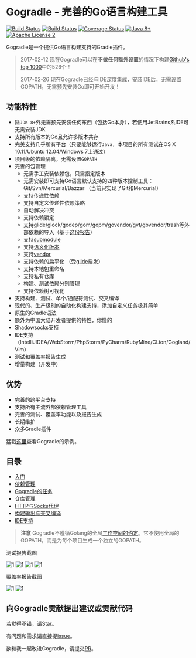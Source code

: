 # Gogradle - 完善的Go语言构建工具

[![Build Status](https://travis-ci.org/blindpirate/gogradle.svg?branch=master)](https://travis-ci.org/blindpirate/gogradle)
[![Build Status](https://ci.appveyor.com/api/projects/status/github/blindpirate/gogradle?branch=master&svg=true)](https://ci.appveyor.com/api/projects/status/github/blindpirate/gogradle?branch=master&svg=true)
[![Coverage Status](https://coveralls.io/repos/github/blindpirate/gogradle/badge.svg?branch=master)](https://coveralls.io/github/blindpirate/gogradle?branch=master)
[![Java 8+](https://img.shields.io/badge/java-8+-4c7e9f.svg)](http://java.oracle.com)
[![Apache License 2](https://img.shields.io/badge/license-APL2-blue.svg)](http://www.apache.org/licenses/LICENSE-2.0.txt)

Gogradle是一个提供Go语言构建支持的Gradle插件。

> 2017-02-12 现在Gogradle可以在**不做任何额外设置**的情况下构建[Github's top 1000](http://github-rank.com/star?language=Go)中的526个！
>
> 2017-02-26 现在Gogradle已经与IDE深度集成，安装IDE后，无需设置GOPATH，无需预先安装Go即可开始开发！

## 功能特性

- 除`JDK 8+`外无需预先安装任何东西（包括Go本身），若使用JetBrains系IDE可无需安装JDK
- 支持所有版本的Go且允许多版本共存
- 完美支持几乎所有平台（只要能够运行`Java`，本项目的所有测试在OS X 10.11/Ubuntu 12.04/Windows 7上通过）
- 项目级的依赖隔离，无需设置`GOPATH`
- 完善的包管理
  - 无需手工安装依赖包，只需指定版本
  - 无需安装即可支持Go语言默认支持的四种版本控制工具：Git/Svn/Mercurial/Bazzar （当前只实现了Git和Mercurial）
  - 支持传递性依赖
  - 支持自定义传递性依赖策略
  - 自动解决冲突 
  - 支持依赖锁定
  - 支持glide/glock/godep/gom/gopm/govendor/gvt/gbvendor/trash等外部依赖的导入（基于[这份报告](https://github.com/blindpirate/report-of-go-package-management-tool)）
  - 支持[submodule](https://git-scm.com/book/zh/v2/Git-%E5%B7%A5%E5%85%B7-%E5%AD%90%E6%A8%A1%E5%9D%97)
  - 支持[语义化版本](http://semver.org/)
  - 支持[vendor](https://docs.google.com/document/d/1Bz5-UB7g2uPBdOx-rw5t9MxJwkfpx90cqG9AFL0JAYo)
  - 支持依赖的扁平化 （受[glide](https://github.com/Masterminds/glide)启发）
  - 支持本地包重命名
  - 支持私有仓库
  - 构建、测试依赖分别管理
  - 支持依赖树可视化
- 支持构建、测试、单个/通配符测试、交叉编译  
- 现代的、生产级别的自动化构建支持，添加自定义任务极其简单
- 原生的Gradle语法
- 额外为中国大陆开发者提供的特性，你懂的
- Shadowsocks支持
- IDE支持（IntelliJIDEA/WebStorm/PhpStorm/PyCharm/RubyMine/CLion/Gogland/Vim）
- 测试和覆盖率报告生成
- 增量构建（开发中）

## 优势

- 完善的跨平台支持
- 支持所有主流外部依赖管理工具
- 完善的测试、覆盖率功能以及报告生成
- 长期维护
- 众多Gradle插件

猛戳[这里](https://github.com/gogradle/samples)查看Gogradle的示例。

## 目录

- [入门](./docs/getting-started-cn.md)
- [依赖管理](./docs/dependency-management-cn.md)
- [Gogradle的任务](./docs/tasks-cn.md)
- [仓库管理](./docs/repository-management-cn.md)
- [HTTP与Socks代理](./docs/proxy-cn.md)
- [构建输出与交叉编译](./docs/cross-compile-cn.md)
- [IDE支持](./docs/ide-cn.md)

> **注意** Gogradle不遵循Golang的全局[工作空间的约定](https://golang.org/doc/code.html#Workspaces)。它不使用全局的GOPATH，而是为每个项目生成一个独立的GOPATH。

测试报告截图

![1](https://raw.githubusercontent.com/blindpirate/gogradle/master/docs/images/index.png)
![1](https://raw.githubusercontent.com/blindpirate/gogradle/master/docs/images/classes.png)
![1](https://raw.githubusercontent.com/blindpirate/gogradle/master/docs/images/packages.png)
![1](https://raw.githubusercontent.com/blindpirate/gogradle/master/docs/images/failedtest.png)

覆盖率报告截图

![1](https://raw.githubusercontent.com/blindpirate/gogradle/master/docs/images/coverage.png)
![1](https://raw.githubusercontent.com/blindpirate/gogradle/master/docs/images/coveragepackage.png)

## 向Gogradle贡献提出建议或贡献代码

若觉得不错，请Star。

有问题和需求请直接提[issue](https://github.com/blindpirate/gogradle/issues/new)。

欲和我一起改进Gogradle，请提交[PR](https://github.com/blindpirate/gogradle/pulls)。





